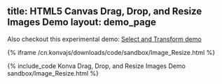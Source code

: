 title: HTML5 Canvas Drag, Drop, and Resize Images Demo
layout: demo_page
---

Also checkout this experimental demo: [Select and Transform demo](/docs/select_and_transform/Basic_demo.html)

{% iframe /cn.konvajs/downloads/code/sandbox/Image_Resize.html %}

{% include_code Konva Drag, Drop, and Resize Images Demo sandbox/Image_Resize.html %}
